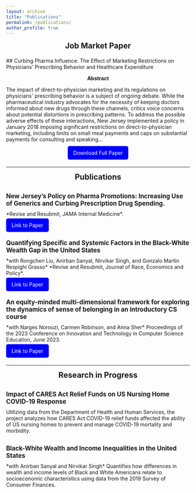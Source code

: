 ```yaml
---
layout: archive
title: "Publications"
permalink: /publications/
author_profile: true
---
```


<style>
  .center-title {
    text-align: center;
    font-size: 1.5em;
    font-weight: bold;
    margin-bottom: 20px;
  }

  .subsection-title {
    font-size: 1.2em;
    font-weight: bold;
    margin-top: 30px;
    margin-bottom: 10px;
  }

  a.download-button, a.link-button {
    background-color: blue;
    color: white;
    padding: 10px 15px;
    text-decoration: none;
    border-radius: 5px;
  }

  .paper-section {
    margin-bottom: 30px;
  }
</style>

<!-- Job Market Paper Section -->
<div class="center-title">Job Market Paper</div>

<div class="paper-section">
  ## Curbing Pharma Influence: The Effect of Marketing Restrictions on Physicians' Prescribing Behavior and Healthcare Expenditure

  <p style="text-align: center;"><strong>Abstract</strong></p>

  The impact of direct-to-physician marketing and its regulations on physicians' prescribing behavior is a subject of ongoing debate. While the pharmaceutical industry advocates for the necessity of keeping doctors informed about new drugs through these channels, critics voice concerns about potential distortions in prescribing patterns. To address the possible adverse effects of these interactions, New Jersey implemented a policy in January 2018 imposing significant restrictions on direct-to-physician marketing, including limits on small meal payments and caps on substantial payments for consulting and speaking...

  <p style="text-align: center; margin-top: 20px;">
    <a href="http://hamidhabibi.com/files/Job_Market_Paper.pdf" class="download-button">Download Full Paper</a>
  </p>
</div>

---

<!-- Publications Section -->
<div class="center-title">Publications</div>

<div class="paper-section">
  <div class="subsection-title">New Jersey’s Policy on Pharma Promotions: Increasing Use of Generics and Curbing Prescription Drug Spending.</div>
  *Revise and Resubmit, JAMA Internal Medicine*.

  <a href="https://dx.doi.org/10.2139/ssrn.3800592" class="link-button">Link to Paper</a>
</div>

<div class="paper-section">
  <div class="subsection-title">Quantifying Specific and Systemic Factors in the Black-White Wealth Gap in the United States</div>
  *with Rongchen Liu, Anirban Sanyal, Nirvikar Singh, and Gonzalo Martin Respighi Grasso*  
  *Revise and Resubmit, Journal of Race, Economics and Policy*.

  <a href="https://dx.doi.org/10.2139/ssrn.3800592" class="link-button">Link to Paper</a>
</div>

<div class="paper-section">
  <div class="subsection-title">An equity-minded multi-dimensional framework for exploring the dynamics of sense of belonging in an introductory CS course</div>
  *with Narges Norouzi, Carmen Robinson, and Anna Sher*  
  Proceedings of the 2023 Conference on Innovation and Technology in Computer Science Education, June 2023.

  <a href="https://doi.org/10.1145/3587102.3588780" class="link-button">Link to Paper</a>
</div>

<!-- More papers can follow in the same structure -->

---

<!-- Research in Progress Section -->
<div class="center-title">Research in Progress</div>

<div class="paper-section">
  <div class="subsection-title">Impact of CARES Act Relief Funds on US Nursing Home COVID-19 Response</div>
  Utilizing data from the Department of Health and Human Services, the project analyzes how CARES Act COVID-19 relief funds affected the ability of US nursing homes to prevent and manage COVID-19 mortality and morbidity.
</div>

<div class="paper-section">
  <div class="subsection-title">Black-White Wealth and Income Inequalities in the United States</div>
  *with Anirban Sanyal and Nirvikar Singh*  
  Quantifies how differences in wealth and income levels of Black and White Americans relate to socioeconomic characteristics using data from the 2019 Survey of Consumer Finances.
</div>

<!-- More research in progress projects can follow the same structure -->
